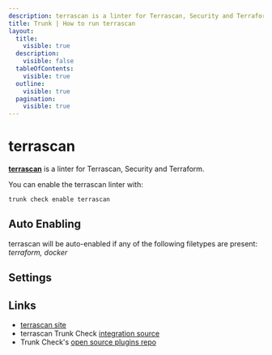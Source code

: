 ```yaml
---
description: terrascan is a linter for Terrascan, Security and Terraform
title: Trunk | How to run terrascan
layout:
  title:
    visible: true
  description:
    visible: false
  tableOfContents:
    visible: true
  outline:
    visible: true
  pagination:
    visible: true
---
```


# terrascan

[**terrascan**](https://github.com/tenable/terrascan#readme) is a linter for Terrascan, Security and Terraform.

You can enable the terrascan linter with:

```shell
trunk check enable terrascan
```

## Auto Enabling

terrascan will be auto-enabled if any of the following filetypes are present: *terraform, docker*

## Settings





## Links

- [terrascan site](https://github.com/tenable/terrascan#readme)
- terrascan Trunk Check [integration source](https://github.com/trunk-io/plugins/tree/main/linters/terrascan)
- Trunk Check's [open source plugins repo](https://github.com/trunk-io/plugins/tree/main)
